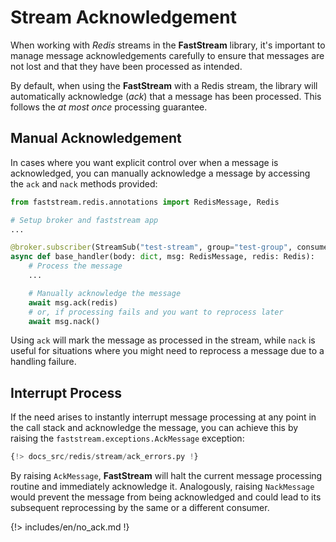 # Stream Acknowledgement

When working with *Redis* streams in the **FastStream** library, it's important to manage message acknowledgements carefully to ensure that messages are not lost and that they have been processed as intended.

By default, when using the **FastStream** with a Redis stream, the library will automatically acknowledge (*ack*) that a message has been processed. This follows the *at most once* processing guarantee.

## Manual Acknowledgement

In cases where you want explicit control over when a message is acknowledged, you can manually acknowledge a message by accessing the `ack` and `nack` methods provided:

```python
from faststream.redis.annotations import RedisMessage, Redis

# Setup broker and faststream app
...

@broker.subscriber(StreamSub("test-stream", group="test-group", consumer="1"))
async def base_handler(body: dict, msg: RedisMessage, redis: Redis):
    # Process the message
    ...

    # Manually acknowledge the message
    await msg.ack(redis)
    # or, if processing fails and you want to reprocess later
    await msg.nack()
```

Using `ack` will mark the message as processed in the stream, while `nack` is useful for situations where you might need to reprocess a message due to a handling failure.

## Interrupt Process

If the need arises to instantly interrupt message processing at any point in the call stack and acknowledge the message, you can achieve this by raising the `faststream.exceptions.AckMessage` exception:

``` python linenums="1" hl_lines="2 16"
{!> docs_src/redis/stream/ack_errors.py !}
```

By raising `AckMessage`, **FastStream** will halt the current message processing routine and immediately acknowledge it. Analogously, raising `NackMessage` would prevent the message from being acknowledged and could lead to its subsequent reprocessing by the same or a different consumer.

{!> includes/en/no_ack.md !}
